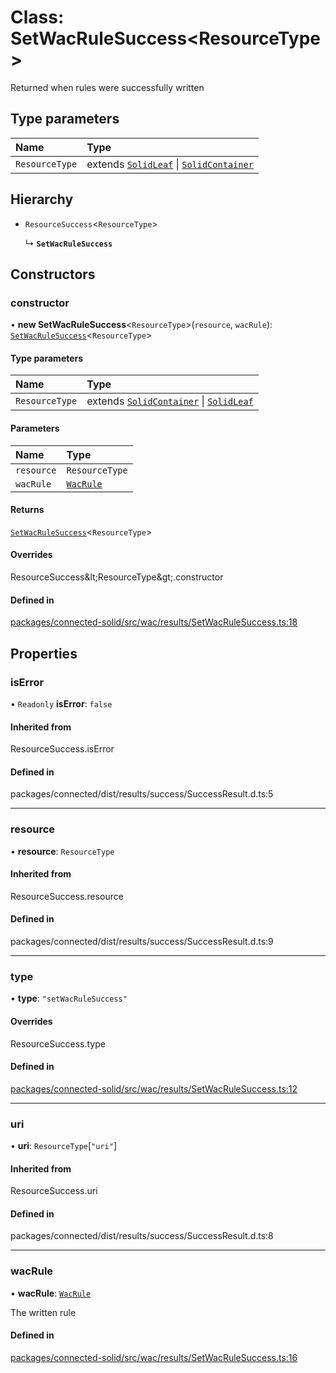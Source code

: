 # Class: SetWacRuleSuccess\<ResourceType\>

Returned when rules were successfully written

## Type parameters

| Name | Type |
| :------ | :------ |
| `ResourceType` | extends [`SolidLeaf`](SolidLeaf.md) \| [`SolidContainer`](SolidContainer.md) |

## Hierarchy

- `ResourceSuccess`\<`ResourceType`\>

  ↳ **`SetWacRuleSuccess`**

## Constructors

### constructor

• **new SetWacRuleSuccess**\<`ResourceType`\>(`resource`, `wacRule`): [`SetWacRuleSuccess`](SetWacRuleSuccess.md)\<`ResourceType`\>

#### Type parameters

| Name | Type |
| :------ | :------ |
| `ResourceType` | extends [`SolidContainer`](SolidContainer.md) \| [`SolidLeaf`](SolidLeaf.md) |

#### Parameters

| Name | Type |
| :------ | :------ |
| `resource` | `ResourceType` |
| `wacRule` | [`WacRule`](../interfaces/WacRule.md) |

#### Returns

[`SetWacRuleSuccess`](SetWacRuleSuccess.md)\<`ResourceType`\>

#### Overrides

ResourceSuccess\&lt;ResourceType\&gt;.constructor

#### Defined in

[packages/connected-solid/src/wac/results/SetWacRuleSuccess.ts:18](https://github.com/o-development/ldo/blob/db87958cb6f858f6cf7340ba5d9536a3a794d587/packages/connected-solid/src/wac/results/SetWacRuleSuccess.ts#L18)

## Properties

### isError

• `Readonly` **isError**: ``false``

#### Inherited from

ResourceSuccess.isError

#### Defined in

packages/connected/dist/results/success/SuccessResult.d.ts:5

___

### resource

• **resource**: `ResourceType`

#### Inherited from

ResourceSuccess.resource

#### Defined in

packages/connected/dist/results/success/SuccessResult.d.ts:9

___

### type

• **type**: ``"setWacRuleSuccess"``

#### Overrides

ResourceSuccess.type

#### Defined in

[packages/connected-solid/src/wac/results/SetWacRuleSuccess.ts:12](https://github.com/o-development/ldo/blob/db87958cb6f858f6cf7340ba5d9536a3a794d587/packages/connected-solid/src/wac/results/SetWacRuleSuccess.ts#L12)

___

### uri

• **uri**: `ResourceType`[``"uri"``]

#### Inherited from

ResourceSuccess.uri

#### Defined in

packages/connected/dist/results/success/SuccessResult.d.ts:8

___

### wacRule

• **wacRule**: [`WacRule`](../interfaces/WacRule.md)

The written rule

#### Defined in

[packages/connected-solid/src/wac/results/SetWacRuleSuccess.ts:16](https://github.com/o-development/ldo/blob/db87958cb6f858f6cf7340ba5d9536a3a794d587/packages/connected-solid/src/wac/results/SetWacRuleSuccess.ts#L16)

